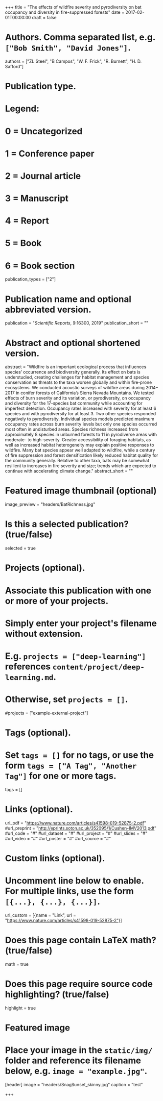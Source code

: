+++
title = "The effects of wildfire severity and pyrodiversity on bat occupancy and diversity in fire-suppressed forests"
date = 2017-02-01T00:00:00
draft = false

# Authors. Comma separated list, e.g. `["Bob Smith", "David Jones"]`.
authors = ["ZL Steel", "B Campos", "W. F. Frick", "R. Burnett", "H. D. Safford"]

# Publication type.
# Legend:
# 0 = Uncategorized
# 1 = Conference paper
# 2 = Journal article
# 3 = Manuscript
# 4 = Report
# 5 = Book
# 6 = Book section
publication_types = ["2"]

# Publication name and optional abbreviated version.
publication = "*Scientific Reports*, 9:16300, 2019"
publication_short = ""

# Abstract and optional shortened version.
abstract = "Wildfire is an important ecological process that influences species’ occurrence and biodiversity generally. Its effect on bats is understudied, creating challenges for habitat management and species conservation as threats to the taxa worsen globally and within fire-prone ecosystems. We conducted acoustic surveys of wildfire areas during 2014–2017 in conifer forests of California’s Sierra Nevada Mountains. We tested effects of burn severity and its variation, or pyrodiversity, on occupancy and diversity for the 17-species bat community while accounting for imperfect detection. Occupancy rates increased with severity for at least 6 species and with pyrodiversity for at least 3. Two other species responded negatively to pyrodiversity. Individual species models predicted maximum occupancy rates across burn severity levels but only one species occurred most often in undisturbed areas. Species richness increased from approximately 8 species in unburned forests to 11 in pyrodiverse areas with moderate- to high-severity. Greater accessibility of foraging habitats, as well as increased habitat heterogeneity may explain positive responses to wildfire. Many bat species appear well adapted to wildfire, while a century of fire suppression and forest densification likely reduced habitat quality for the community generally. Relative to other taxa, bats may be somewhat resilient to increases in fire severity and size; trends which are expected to continue with accelerating climate change."
abstract_short = ""

# Featured image thumbnail (optional)
image_preview = "headers/BatRichness.jpg"

# Is this a selected publication? (true/false)
selected = true

# Projects (optional).
#   Associate this publication with one or more of your projects.
#   Simply enter your project's filename without extension.
#   E.g. `projects = ["deep-learning"]` references `content/project/deep-learning.md`.
#   Otherwise, set `projects = []`.
#projects = ["example-external-project"]

# Tags (optional).
#   Set `tags = []` for no tags, or use the form `tags = ["A Tag", "Another Tag"]` for one or more tags.
tags = []

# Links (optional).
url_pdf = "https://www.nature.com/articles/s41598-019-52875-2.pdf"
#url_preprint = "http://eprints.soton.ac.uk/352095/1/Cushen-IMV2013.pdf"
#url_code = "#"
#url_dataset = "#"
#url_project = "#"
#url_slides = "#"
#url_video = "#"
#url_poster = "#"
#url_source = "#"

# Custom links (optional).
#   Uncomment line below to enable. For multiple links, use the form `[{...}, {...}, {...}]`.
url_custom = [{name = "Link", url = "https://www.nature.com/articles/s41598-019-52875-2"}]

# Does this page contain LaTeX math? (true/false)
math = true

# Does this page require source code highlighting? (true/false)
highlight = true

# Featured image
# Place your image in the `static/img/` folder and reference its filename below, e.g. `image = "example.jpg"`.
[header]
image = "headers/SnagSunset_skinny.jpg"
caption = "test"

+++

